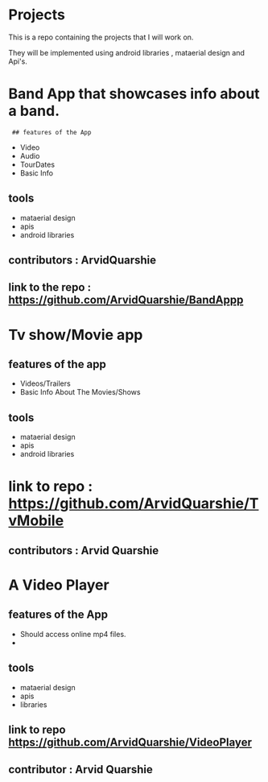 # Projects
This is a repo containing the projects that I will work on.

They will be implemented using android libraries , mataerial design and Api's.

# Band App  that showcases info about a band.
 
     ## features of the App
   - Video 
   - Audio
   - TourDates
   - Basic Info
   
   ## tools 
   - mataerial design 
   - apis
   - android libraries

  ## contributors : ArvidQuarshie
  
 ## link to the repo : https://github.com/ArvidQuarshie/BandAppp
   
# Tv show/Movie app

## features of the app
- Videos/Trailers
- Basic Info About The Movies/Shows

 ## tools 
   - mataerial design 
   - apis
   - android libraries

# link to repo : https://github.com/ArvidQuarshie/TvMobile
 
## contributors : Arvid Quarshie

  # A Video Player


## features of the App
- Should access  online mp4 files.
-
## tools
- mataerial design
- apis
- libraries

## link to repo  https://github.com/ArvidQuarshie/VideoPlayer
## contributor : Arvid Quarshie


